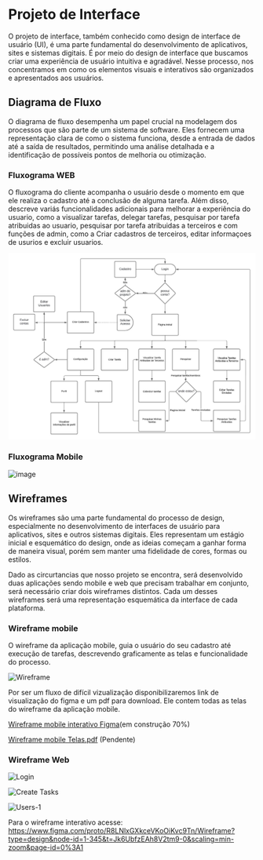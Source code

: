 
# Projeto de Interface

O projeto de interface, também conhecido como design de interface de usuário (UI), é uma parte fundamental do desenvolvimento de aplicativos, sites e sistemas digitais. É por meio do design de interface que buscamos criar uma experiência de usuário intuitiva e agradável. Nesse processo, nos concentramos em como os elementos visuais e interativos são organizados e apresentados aos usuários.

## Diagrama de Fluxo

O diagrama de fluxo desempenha um papel crucial na modelagem dos processos que são parte de um sistema de software. Eles fornecem uma representação clara de como o sistema funciona, desde a entrada de dados até a saída de resultados, permitindo uma análise detalhada e a identificação de possíveis pontos de melhoria ou otimização.


### Fluxograma WEB

O fluxograma do cliente acompanha o usuário desde o momento em que ele realiza o cadastro até a conclusão de alguma tarefa. Além disso, descreve variás funcionalidades adicionais para melhorar a experiência do usuario, como a visualizar tarefas, delegar tarefas, pesquisar por tarefa atribuidas ao usuario, pesquisar por tarefa atribuidas a terceiros e com funções de admin, como a Criar cadastros de terceiros, editar informaçoes de usurios e excluir usuarios.

![fluxograma mobile](https://github.com/ICEI-PUC-Minas-PMV-ADS/pmv-ads-2024-1-e4-proj-infra-t4-g5-remind/blob/main/docs/img/Diagrama%20de%20Fluxo.jpeg)

### Fluxograma Mobile 

![image](https://github.com/ICEI-PUC-Minas-PMV-ADS/pmv-ads-2024-1-e4-proj-infra-t4-g5-remind/assets/89494470/95ca95e2-7124-4696-9597-f9fd70fe4f33)


## Wireframes

Os wireframes são uma parte fundamental do processo de design, especialmente no desenvolvimento de interfaces de usuário para aplicativos, sites e outros sistemas digitais. Eles representam um estágio inicial e esquemático do design, onde as ideias começam a ganhar forma de maneira visual, porém sem manter uma fidelidade de cores, formas ou estilos.

Dado as circurtancias que nosso projeto se encontra, será desenvolvido duas aplicações sendo mobile e web que precisam trabalhar em conjunto, será necessário criar dois wireframes distintos. Cada um desses wireframes será uma representação esquemática da interface de cada plataforma.

### Wireframe mobile

O wireframe da aplicação mobile, guia o usuário do seu cadastro até execução de tarefas, descrevendo graficamente as telas e funcionalidade do processo.

![Wireframe]()

Por ser um fluxo de difícil vizualização disponibilizaremos link de visualização do figma e um pdf para download. Ele contem todas as telas do wireframe da aplicação mobile.

[Wireframe mobile interativo Figma](https://www.figma.com/file/kYaALXFlzQYyEllhSEPfj2/todo-list?type=design&node-id=40%3A7903&mode=design&t=vmeZD6cSgBgfsC2X-1)(em construção 70%)

[Wireframe mobile Telas.pdf]() (Pendente)

### Wireframe Web

![Login](https://github.com/ICEI-PUC-Minas-PMV-ADS/pmv-ads-2024-1-e4-proj-infra-t4-g5-remind/assets/83622295/9a8662a0-6f3c-4c9a-b7e5-b71f794647fa)

![Create Tasks](https://github.com/ICEI-PUC-Minas-PMV-ADS/pmv-ads-2024-1-e4-proj-infra-t4-g5-remind/assets/83622295/27358e8a-2e04-47f2-ab9f-1f47abc36d84)

![Users-1](https://github.com/ICEI-PUC-Minas-PMV-ADS/pmv-ads-2024-1-e4-proj-infra-t4-g5-remind/assets/83622295/acd4233d-641f-4edd-9e51-47a2756daf2c)

Para o wireframe interativo acesse: https://www.figma.com/proto/R8LNlxGXkceVKoOiKvc9Tn/Wireframe?type=design&node-id=1-345&t=Jk6UbfzEAh8V2tm9-0&scaling=min-zoom&page-id=0%3A1
